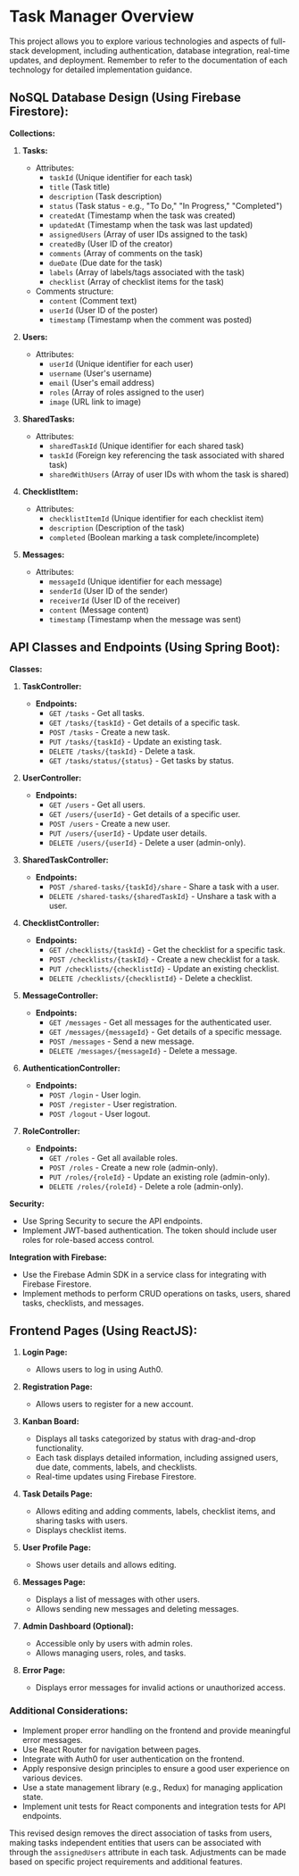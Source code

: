 # Task Manager Overview

This project allows you to explore various technologies and aspects of full-stack development, including authentication, database integration, real-time updates, and deployment. Remember to refer to the documentation of each technology for detailed implementation guidance.

## NoSQL Database Design (Using Firebase Firestore):

**Collections:**
1. **Tasks:**
    - Attributes:
        - `taskId` (Unique identifier for each task)
        - `title` (Task title)
        - `description` (Task description)
        - `status` (Task status - e.g., "To Do," "In Progress," "Completed")
        - `createdAt` (Timestamp when the task was created)
        - `updatedAt` (Timestamp when the task was last updated)
        - `assignedUsers` (Array of user IDs assigned to the task)
        - `createdBy` (User ID of the creator)
        - `comments` (Array of comments on the task)
        - `dueDate` (Due date for the task)
        - `labels` (Array of labels/tags associated with the task)
        - `checklist` (Array of checklist items for the task)
   - Comments structure:
     - `content` (Comment text)
     - `userId` (User ID of the poster)
     - `timestamp` (Timestamp when the comment was posted)
2. **Users:**
    - Attributes:
        - `userId` (Unique identifier for each user)
        - `username` (User's username)
        - `email` (User's email address)
        - `roles` (Array of roles assigned to the user)
        - `image` (URL link to image)

3. **SharedTasks:**
    - Attributes:
        - `sharedTaskId` (Unique identifier for each shared task)
        - `taskId` (Foreign key referencing the task associated with shared task)
        - `sharedWithUsers` (Array of user IDs with whom the task is shared)

4. **ChecklistItem:**
    - Attributes:
        - `checklistItemId` (Unique identifier for each checklist item)
        - `description` (Description of the task)
        - `completed` (Boolean marking a task complete/incomplete)

5. **Messages:**
    - Attributes:
        - `messageId` (Unique identifier for each message)
        - `senderId` (User ID of the sender)
        - `receiverId` (User ID of the receiver)
        - `content` (Message content)
        - `timestamp` (Timestamp when the message was sent)

## API Classes and Endpoints (Using Spring Boot):

**Classes:**

1. **TaskController:**
    - **Endpoints:**
        - `GET /tasks` - Get all tasks.
        - `GET /tasks/{taskId}` - Get details of a specific task.
        - `POST /tasks` - Create a new task.
        - `PUT /tasks/{taskId}` - Update an existing task.
        - `DELETE /tasks/{taskId}` - Delete a task.
        - `GET /tasks/status/{status}` - Get tasks by status.

2. **UserController:**
    - **Endpoints:**
        - `GET /users` - Get all users.
        - `GET /users/{userId}` - Get details of a specific user.
        - `POST /users` - Create a new user.
        - `PUT /users/{userId}` - Update user details.
        - `DELETE /users/{userId}` - Delete a user (admin-only).

3. **SharedTaskController:**
    - **Endpoints:**
        - `POST /shared-tasks/{taskId}/share` - Share a task with a user.
        - `DELETE /shared-tasks/{sharedTaskId}` - Unshare a task with a user.

4. **ChecklistController:**
    - **Endpoints:**
        - `GET /checklists/{taskId}` - Get the checklist for a specific task.
        - `POST /checklists/{taskId}` - Create a new checklist for a task.
        - `PUT /checklists/{checklistId}` - Update an existing checklist.
        - `DELETE /checklists/{checklistId}` - Delete a checklist.

5. **MessageController:**
    - **Endpoints:**
        - `GET /messages` - Get all messages for the authenticated user.
        - `GET /messages/{messageId}` - Get details of a specific message.
        - `POST /messages` - Send a new message.
        - `DELETE /messages/{messageId}` - Delete a message.

6. **AuthenticationController:**
    - **Endpoints:**
        - `POST /login` - User login.
        - `POST /register` - User registration.
        - `POST /logout` - User logout.

7. **RoleController:**
    - **Endpoints:**
        - `GET /roles` - Get all available roles.
        - `POST /roles` - Create a new role (admin-only).
        - `PUT /roles/{roleId}` - Update an existing role (admin-only).
        - `DELETE /roles/{roleId}` - Delete a role (admin-only).

**Security:**
- Use Spring Security to secure the API endpoints.
- Implement JWT-based authentication. The token should include user roles for role-based access control.

**Integration with Firebase:**
- Use the Firebase Admin SDK in a service class for integrating with Firebase Firestore.
- Implement methods to perform CRUD operations on tasks, users, shared tasks, checklists, and messages.

## Frontend Pages (Using ReactJS):

1. **Login Page:**
    - Allows users to log in using Auth0.

2. **Registration Page:**
    - Allows users to register for a new account.

3. **Kanban Board:**
    - Displays all tasks categorized by status with drag-and-drop functionality.
    - Each task displays detailed information, including assigned users, due date, comments, labels, and checklists.
    - Real-time updates using Firebase Firestore.

4. **Task Details Page:**
    - Allows editing and adding comments, labels, checklist items, and sharing tasks with users.
    - Displays checklist items.

5. **User Profile Page:**
    - Shows user details and allows editing.

6. **Messages Page:**
    - Displays a list of messages with other users.
    - Allows sending new messages and deleting messages.

7. **Admin Dashboard (Optional):**
    - Accessible only by users with admin roles.
    - Allows managing users, roles, and tasks.

8. **Error Page:**
    - Displays error messages for invalid actions or unauthorized access.

### Additional Considerations:

- Implement proper error handling on the frontend and provide meaningful error messages.
- Use React Router for navigation between pages.
- Integrate with Auth0 for user authentication on the frontend.
- Apply responsive design principles to ensure a good user experience on various devices.
- Use a state management library (e.g., Redux) for managing application state.
- Implement unit tests for React components and integration tests for API endpoints.

This revised design removes the direct association of tasks from users, making tasks independent entities that users can be associated with through the `assignedUsers` attribute in each task. Adjustments can be made based on specific project requirements and additional features.